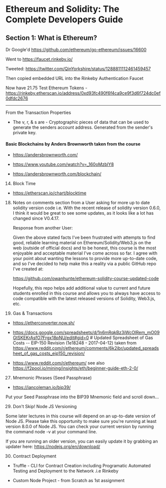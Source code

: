 # Ethereum and Solidity: The Complete Developers Guide

## Section 1: What is Ethereum?

Dr Google'd https://github.com/ethereum/go-ethereum/issues/16600

Went to https://faucet.rinkeby.io/

Tweeted: https://twitter.com/QinYorkshire/status/1288811112461459457

Then copied embedded URL into the Rinkeby Authentication Faucet

Now have 21.75 Test Ethereum Tokens - https://rinkeby.etherscan.io/address/0xd93fc490f6f4ca9ce9f3d6f724dc0ef0dfdc2676

---

From the Transaction Properties 

- The v, r, & s are - Cryptographic pieces of data that can be used to generate the senders account address.  Generated from the sender's private key.

#### Basic Blockchains by Anders Brownworth taken from the course

- https://andersbrownworth.com/

- https://www.youtube.com/watch?v=_160oMzblY8

- https://andersbrownworth.com/blockchain/

14. Block Time

- https://etherscan.io/chart/blocktime

18. Notes on comments section from a User asking for more up to date solidity version code i.e. 
    With the recent release of solidity version 0.6.0, I think it would be great to see some updates, as it looks like a lot has changed since V0.4.17.

    Response from another User: 

    Given the above stated facts I've been frustrated with attempts to find good, reliable learning material on Ethereum/Solidity/Web3.js on the web (outside of official docs) and to be honest, this course is the most enjoyable and acceptable material I've come across so far. I agree with your point about wanting the lessons to provide more up-to-date code, and so I've decided to help make this a reality via a public GitHub repo I've created at:

    https://github.com/owanhunte/ethereum-solidity-course-updated-code

    Hopefully, this repo helps add additional value to current and future students enrolled in this course and allows you to always have access to code compatible with the latest released versions of Solidity, Web3.js, etc.

26. Gas & Transactions

- https://etherconverter.now.sh/

- https://docs.google.com/spreadsheets/d/1n6mRqkBz3iWcOlRem_mO09GtSKEKrAsfO7Frgx18pNU/edit#gid=0 # Updated Spreadsheet of Gas Costs -- EIP-150 Revision (1e18248 - 2017-04-12) 
  taken from https://www.reddit.com/r/ethereum/comments/6k2ibr/updated_spreadsheet_of_gas_costs_eip150_revision/

- https://www.reddit.com/r/ethereum/
  see also https://f2pool.io/mining/insights/eth/beginner-guide-eth-2-0/

27. Mnemonic Phrases (Seed Passphrase)

- https://iancoleman.io/bip39/

Put your Seed Passphrase into the BIP39 Mnemonic field and scroll down...

29. Don't Skip! Node JS Versioning

Some later lectures in this course will depend on an up-to-date version of Node JS.  Please take this opportunity to make sure you're running at least version 8.0.0 of Node JS.  You can check your current version by running the command node -v at your command line.

If you are running an older version, you can easily update it by grabbing an updater here: https://nodejs.org/en/download/

30. Contract Deployment

- Truffle - CLI for Contract Creation including Programatic Automated Testing and Deployment to the Network .i.e Rinkeby

- Custom Node Project - from Scratch as 1st assignment

